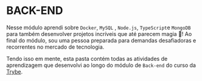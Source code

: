 # BACK-END

Nesse módulo aprendi sobre `Docker`, `MySQL` , `Node.js`, `TypeScript`e `MongoDB` para também desenvolver projetos incríveis que até parecem magia 🔮! Ao final do módulo, sou uma pessoa preparada para demandas desafiadoras e recorrentes no mercado de tecnologia.

Tendo isso em mente, esta pasta contém todas as atividades de aprendizagem que desenvolvi ao longo do módulo de `Back-end` do curso da [Trybe](https://www.betrybe.com/). 
